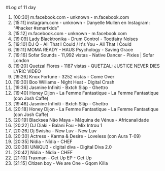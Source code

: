 #Log of 11 day

1. [00:30] m.facebook.com - unknown - m.facebook.com
1. [15:11] instagram.com - unknown - Danyelle Mullen en Instagram: “#hacker #smartkids”
1. [15:12] m.facebook.com - unknown - m.facebook.com
1. [19:09] Lady Blacktronika - Drum Control - Tootfairy Noises
1. [19:10] DJ Q - All That I Could / It's You - All That I Could
1. [19:11] MOMA READY - HAUS Psychology - Saving Grace
1. [19:16] Sofar Sounds - 11,992 vistas - Native Dancer - Pixies | Sofar London
1. [19:20] Quetzal Flores - 1187 vistas - QUETZAL:  JUSTICE NEVER DIES LYRIC VIDEO
1. [19:26] Knox Fortune - 3252 vistas - Come Over
1. [19:30] Boo Williams - Night Heat - Digital Crash
1. [19:36] Jasmine Infiniti - Bxtch Släp - Ghettro
1. [19:40] Honey Dijon - La Femme Fantastique - La Femme Fantastique (con Josh Caffe)
1. [19:46] Jasmine Infiniti - Bxtch Släp - Ghettro
1. [20:18] Honey Dijon - La Femme Fantastique - La Femme Fantastique (con Josh Caffe)
1. [20:19] Blacksea Não Maya - Máquina de Vénus - Africanalidade
1. [20:22] DJ Diaki - Balani Fou - Mix Introu 1
1. [20:26] Dj Swisha - New Luv - New Luv
1. [20:30] Actress - Karma & Desire - Loveless (con Aura T-09)
1. [20:35] Nídia - Nídia - CHEF
1. [20:38] UNiiQU3 - digital diva - Digital Diva 2.0
1. [20:42] Nídia - Nídia - CHEF
1. [21:10] Traxman - Get Up EP - Get Up
1. [21:15] Citizen boy - We are One - Gqom Killa

